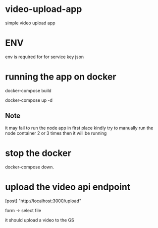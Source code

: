 # video-upload-app
simple video upload app

# ENV
env is required for for service key json

# running  the app on docker

docker-compose build

docker-compose up -d

## Note
it may fail to run the node app in first place kindly try to manually run the node container 2 or 3 times then it will be running

# stop the docker
docker-compose down.

# upload the video api endpoint
[post] "http://localhost:3000/upload"

form -> select file 

it should upload a video to the GS